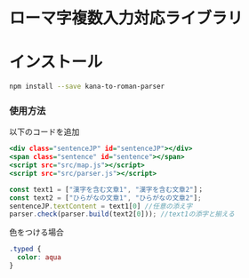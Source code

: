 # ローマ字複数入力対応ライブラリ

# インストール

```sh
npm install --save kana-to-roman-parser
```

### 使用方法

以下のコードを追加

```html:index.html
<div class="sentenceJP" id="sentenceJP"></div>
<span class="sentence" id="sentence"></span>
<script src="src/map.js"></script>
<script src="src/parser.js"></script>
```

```js:parser.js
const text1 = ["漢字を含む文章1", "漢字を含む文章2"]；
const text2 = ["ひらがなの文章1", "ひらがなの文章2"];
sentenceJP.textContent = text1[0] //任意の添え字
parser.check(parser.build(text2[0])); //text1の添字と揃える
```

色をつける場合

```css:style.css
.typed {
  color: aqua
}
```

